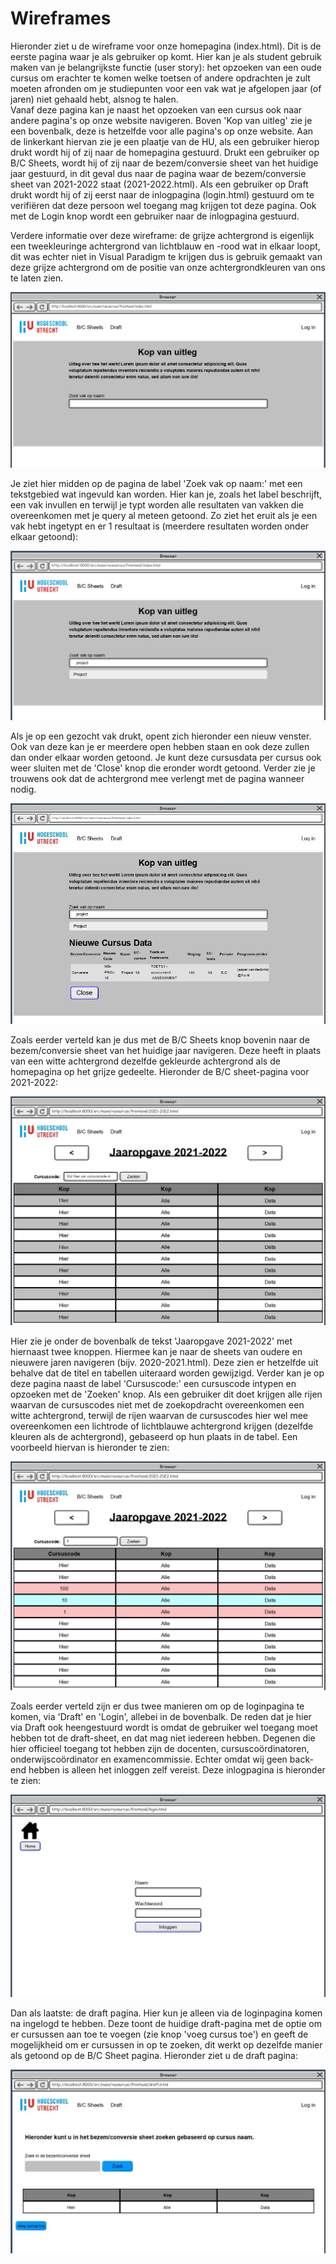 # Wireframes

Hieronder ziet u de wireframe voor onze homepagina (index.html). Dit is de eerste pagina waar je als gebruiker op komt. Hier kan je als student gebruik maken van je belangrijkste functie (user story): het opzoeken van een oude cursus om erachter te komen welke toetsen of andere opdrachten je zult moeten afronden om je studiepunten voor een vak wat je afgelopen jaar (of jaren) niet gehaald hebt, alsnog te halen.  
Vanaf deze pagina kan je naast het opzoeken van een cursus ook naar andere pagina's op onze website navigeren. Boven 'Kop van uitleg' zie je een bovenbalk, deze is hetzelfde voor alle pagina's op onze website. Aan de linkerkant hiervan zie je een plaatje van de HU, als een gebruiker hierop drukt wordt hij of zij naar de homepagina gestuurd. Drukt een gebruiker op B/C Sheets, wordt hij of zij naar de bezem/conversie sheet van het huidige jaar gestuurd, in dit geval dus naar de pagina waar de bezem/conversie sheet van 2021-2022 staat (2021-2022.html). Als een gebruiker op Draft drukt wordt hij of zij eerst naar de inlogpagina (login.html) gestuurd om te verifiëren dat deze persoon wel toegang mag krijgen tot deze pagina. Ook met de Login knop wordt een gebruiker naar de inlogpagina gestuurd.  

Verdere informatie over deze wireframe: de grijze achtergrond is eigenlijk een tweekleuringe achtergrond van lichtblauw en -rood wat in elkaar loopt, dit was echter niet in Visual Paradigm te krijgen dus is gebruik gemaakt van deze grijze achtergrond om de positie van onze achtergrondkleuren van ons te laten zien.  

![wireframe van de hoofdpagina](/docs/fotos/Wireframe%20index.html.jpg)

Je ziet hier midden op de pagina de label 'Zoek vak op naam:' met een tekstgebied wat ingevuld kan worden. Hier kan je, zoals het label beschrijft, een vak invullen en terwijl je typt worden alle resultaten van vakken die overeenkomen met je query al meteen getoond. Zo ziet het eruit als je een vak hebt ingetypt en er 1 resultaat is (meerdere resultaten worden onder elkaar getoond):

![tweede wireframe van de hoofdpagina](/docs/fotos/Wireframe%20index.html%202.0.jpg)

Als je op een gezocht vak drukt, opent zich hieronder een nieuw venster. Ook van deze kan je er meerdere open hebben staan en ook deze zullen dan onder elkaar worden getoond. Je kunt deze cursusdata per cursus ook weer sluiten met de 'Close' knop die eronder wordt getoond. Verder zie je trouwens ook dat de achtergrond mee verlengt met de pagina wanneer nodig.

![derde wireframe van de hoofdpagina](/docs/fotos/Wireframe%20index.html%203.0.jpg)

Zoals eerder verteld kan je dus met de B/C Sheets knop bovenin naar de bezem/conversie sheet van het huidige jaar navigeren. Deze heeft in plaats van een witte achtergrond dezelfde gekleurde achtergrond als de homepagina op het grijze gedeelte. Hieronder de B/C sheet-pagina voor 2021-2022:

![wireframe van de b/c sheet pagina](/docs/fotos/Wireframe%202021-2022.html.jpg)

Hier zie je onder de bovenbalk de tekst 'Jaaropgave 2021-2022' met hiernaast twee knoppen. Hiermee kan je naar de sheets van oudere en nieuwere jaren navigeren (bijv. 2020-2021.html). Deze zien er hetzelfde uit behalve dat de titel en tabellen uiteraard worden gewijzigd. 
Verder kan je op deze pagina naast de label 'Cursuscode:' een cursuscode intypen en opzoeken met de 'Zoeken' knop. Als een gebruiker dit doet krijgen alle rijen waarvan de cursuscodes niet met de zoekopdracht overeenkomen een witte achtergrond, terwijl de rijen waarvan de cursuscodes hier wel mee overeenkomen een lichtrode of lichtblauwe achtergrond krijgen (dezelfde kleuren als de achtergrond), gebaseerd op hun plaats in de tabel. Een voorbeeld hiervan is hieronder te zien:

![tweede wireframe van de b/c sheet pagina](/docs/fotos/Wireframe%202021-2022.html%202.0.jpg)

Zoals eerder verteld zijn er dus twee manieren om op de loginpagina te komen, via 'Draft' en 'Login', allebei in de bovenbalk. De reden dat je hier via Draft ook heengestuurd wordt is omdat de gebruiker wel toegang moet hebben tot de draft-sheet, en dat mag niet iedereen hebben. Degenen die hier officieel toegang tot hebben zijn de docenten, cursuscoördinatoren, onderwijscoördinator en examencommissie. Echter omdat wij geen back-end hebben is alleen het inloggen zelf vereist. Deze inlogpagina is hieronder te zien:

![wireframe van de inlogpagina](/docs/fotos/Wireframe%20login.html.jpg)

Dan als laatste: de draft pagina. Hier kun je alleen via de loginpagina komen na ingelogd te hebben. Deze toont de huidige draft-pagina met de optie om er cursussen aan toe te voegen (zie knop 'voeg cursus toe') en geeft de mogelijkheid om er cursussen in op te zoeken, dit werkt op dezelfde manier als getoond op de B/C Sheet pagina. Hieronder ziet u de draft pagina:

![wireframe van de draftpagina](/docs/fotos/Wireframe%20draft.html.jpg)
